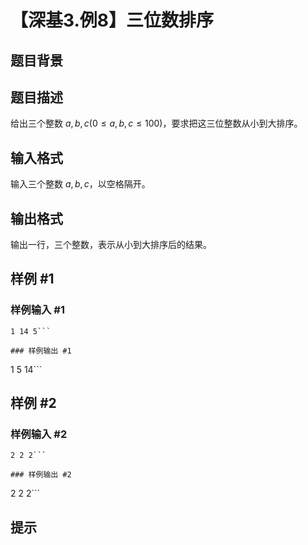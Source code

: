 # 【深基3.例8】三位数排序

## 题目背景



## 题目描述

给出三个整数 $a,b,c(0\le a,b,c \le 100)$，要求把这三位整数从小到大排序。

## 输入格式

输入三个整数 $a,b,c$，以空格隔开。

## 输出格式

输出一行，三个整数，表示从小到大排序后的结果。

## 样例 #1

### 样例输入 #1
```
1 14 5```

### 样例输出 #1

```
1 5 14```

## 样例 #2

### 样例输入 #2
```
2 2 2```

### 样例输出 #2

```
2 2 2```

## 提示


